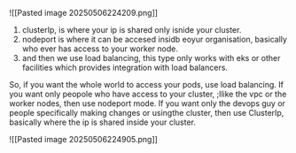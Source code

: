 ![[Pasted image 20250506224209.png]]
1. clusterIp, is where your ip is shared only isnide your cluster.
2. nodeport is where it can be accesed insidb eoyur organisation, basically who ever has access to your worker node.
3. and then we use load balancing, this type only works with eks or other facilities which provides integration with load balancers.


So, if you want the whole world to access your pods, use load balancing.
If you want only peopole who have access to your cluster, ;llike the vpc or the worker nodes, then use nodeport mode.
If you want only the devops guy or people specifically making changes or usingthe cluster, then use ClusterIp, basically where the ip is shared inside your cluster.


 ![[Pasted image 20250506224905.png]]
